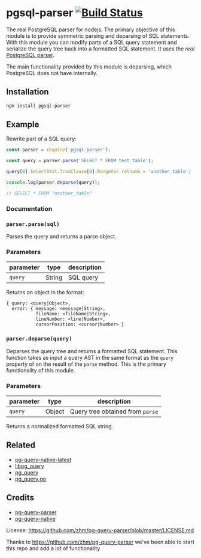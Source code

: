 # pgsql-parser [![Build Status](https://travis-ci.org/pyramation/pgsql-parser.svg?branch=master)](https://travis-ci.org/pyramation/pgsql-parser)

The real PostgreSQL parser for nodejs. The primary objective of this module is to provide symmetric parsing
and deparsing of SQL statements. With this module you can modify parts of a SQL query statement and
serialize the query tree back into a formatted SQL statement. It uses the *real* [PostgreSQL parser](https://github.com/lfittl/libpg_query).

The main functionality provided by this module is deparsing, which PostgreSQL does not have internally.

## Installation

```sh
npm install pgsql-parser
```

## Example

Rewrite part of a SQL query:

```js
const parser = require('pgsql-parser');

const query = parser.parse('SELECT * FROM test_table');

query[0].SelectStmt.fromClause[0].RangeVar.relname = 'another_table';

console.log(parser.deparse(query));

// SELECT * FROM "another_table"
```

### Documentation

### `parser.parse(sql)`

Parses the query and returns a parse object.

### Parameters

| parameter            | type               | description                                               |
| -------------------- | ------------------ | --------------------------------------------------------- |
| `query`              | String             | SQL query                                                 |

Returns an object in the format:

```
{ query: <query|Object>,
  error: { message: <message|String>,
           fileName: <fileName|String>,
           lineNumber: <line|Number>,
           cursorPosition: <cursor|Number> }
```

### `parser.deparse(query)`

Deparses the query tree and returns a formatted SQL statement. This function takes as input a query AST
in the same format as the `query` property of on the result of the `parse` method. This is the primary
functionality of this module.

### Parameters

| parameter            | type               | description                                               |
| -------------------- | ------------------ | --------------------------------------------------------- |
| `query`              | Object             | Query tree obtained from `parse`                          |

Returns a normalized formatted SQL string.

## Related

* [pg-query-native-latest](https://github.com/pyramation/node-pg-query-native)
* [libpg_query](https://github.com/lfittl/libpg_query)
* [pg_query](https://github.com/lfittl/pg_query)
* [pg_query.go](https://github.com/lfittl/pg_query.go)

## Credits

* [pg-query-parser](https://github.com/zhm/pg-query-parser)
* [pg-query-native](https://github.com/zhm/node-pg-query-native)

License: https://github.com/zhm/pg-query-parser/blob/master/LICENSE.md

Thanks to https://github.com/zhm/pg-query-parser we've been able to start this repo and add a lot of functionality
